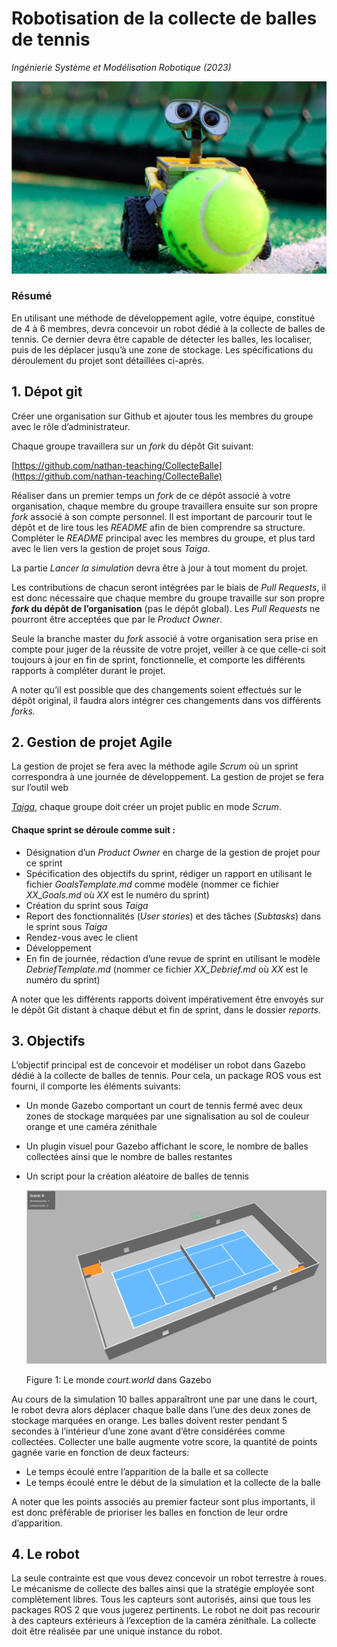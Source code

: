 # Robotisation de la collecte de balles de tennis

*Ingénierie Système et Modélisation Robotique (2023)*

![ball_collector](./binaries/ball_collector.png)

### Résumé

En utilisant une méthode de développement agile, votre équipe, constitué de 4 à 6 membres, devra concevoir un robot dédié à la collecte de balles de tennis. Ce dernier devra être capable de détecter les balles, les localiser, puis de les déplacer jusqu’à une zone de stockage. Les spécifications du déroulement du projet sont détaillées ci-après.

## 1. Dépot git

Créer une organisation sur Github et ajouter tous les membres du groupe avec le rôle d’administrateur. 

Chaque groupe travaillera sur un _fork_ du dépôt Git suivant:

[https://github.com/nathan-teaching/CollecteBalle](https://github.com/nathan-teaching/CollecteBalle)

Réaliser dans un premier temps un _fork_ de ce dépôt associé à votre organisation, chaque membre du groupe travaillera ensuite sur son propre _fork_ associé à son compte personnel.
Il est important de parcourir tout le dépôt et de lire tous les *README* afin de bien comprendre sa structure. Compléter le *README* principal avec les membres du groupe, et plus tard avec le lien vers la gestion de projet sous *Taiga*. 

La partie *Lancer la simulation* devra être à jour à tout moment du projet.

Les contributions de chacun seront intégrées par le biais de *Pull Requests*, il est donc nécessaire que chaque membre du groupe travaille sur son propre
**_fork_ du dépôt de l’organisation** (pas le dépôt global). Les *Pull Requests* ne pourront être acceptées que par le *Product Owner*.

Seule la branche master du _fork_ associé à votre organisation sera prise en compte pour juger de la réussite de votre projet, veiller à ce que celle-ci soit toujours à jour en fin de sprint, fonctionnelle, et comporte les différents rapports à compléter durant le projet. 

A noter qu’il est possible que des changements soient effectués sur le dépôt original, il faudra alors intégrer ces changements dans vos différents _forks._

## 2. Gestion de projet Agile

La gestion de projet se fera avec la méthode agile _Scrum_ où un sprint correspondra à une journée de développement. La gestion de projet se fera sur l’outil web

[*Taiga*](https://tree.taiga.io/), chaque groupe doit créer un projet public en mode _Scrum_.

#### Chaque sprint se déroule comme suit :

- Désignation d’un *Product Owner* en charge de la gestion de projet pour ce sprint
- Spécification des objectifs du sprint, rédiger un rapport en utilisant le fichier *GoalsTemplate.md* comme modèle (nommer ce fichier *XX\_Goals.md*
  où *XX* est le numéro du sprint)
- Création du sprint sous *Taiga*
- Report des fonctionnalités (*User stories*) et des tâches (*Subtasks*) dans le sprint sous *Taiga*
- Rendez-vous avec le client
- Développement
- En fin de journée, rédaction d’une revue de sprint en utilisant le modèle *DebriefTemplate.md* (nommer ce fichier *XX\_Debrief.md* où *XX* est le
  numéro du sprint)

A noter que les différents rapports doivent impérativement être envoyés sur le dépôt Git distant à chaque début et fin de sprint, dans le dossier *reports*.

## 3. Objectifs 

L’objectif principal est de concevoir et modéliser un robot dans Gazebo dédié à la collecte de balles de tennis. Pour cela, un package ROS vous est fourni, il comporte les éléments suivants: 

- Un monde Gazebo comportant un court de tennis fermé avec deux zones de stockage marquées par une signalisation au sol de couleur orange et une caméra zénithale 

- Un plugin visuel pour Gazebo affichant le score, le nombre de balles collectées ainsi que le nombre de balles restantes 

- Un script pour la création aléatoire de balles de tennis 

  ![court.world](./binaries/court.png "Figure 1: Le monde *court.world* dans Gazebo" )

  Figure 1: Le monde *court.world* dans Gazebo


Au cours de la simulation 10 balles apparaîtront une par une dans le court, le robot devra alors déplacer chaque balle dans l’une des deux zones de stockage marquées en orange. Les balles doivent rester pendant 5 secondes à l’intérieur d’une zone avant d’être considérées comme collectées. Collecter une balle augmente votre score, la quantité de points gagnée varie en fonction de deux facteurs: 

- Le temps écoulé entre l’apparition de la balle et sa collecte 
- Le temps écoulé entre le début de la simulation et la collecte de la balle 

A noter que les points associés au premier facteur sont plus importants, il est donc préférable de prioriser les balles en fonction de leur ordre d’apparition. 

## 4. Le robot 

La seule contrainte est que vous devez concevoir un robot terrestre à roues. Le mécanisme de collecte des balles ainsi que la stratégie employée sont complètement libres. Tous les capteurs sont autorisés, ainsi que tous les packages ROS 2 que vous jugerez pertinents. Le robot ne doit pas recourir à des capteurs extérieurs à l’exception de la caméra zénithale. La collecte doit être réalisée par une unique instance du robot.
